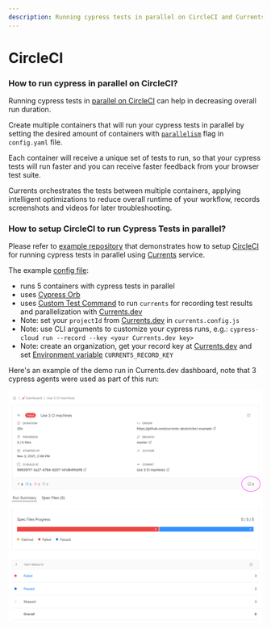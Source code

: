 ```yaml
---
description: Running cypress tests in parallel on CircleCI and Currents dashboard
---
```


# CircleCI

### How to run cypress in parallel on CircleCI?

Running cypress tests in [parallel on CircleCI](https://circleci.com/docs/2.0/parallelism-faster-jobs/) can help in decreasing overall run duration.&#x20;

Create multiple containers that will run your cypress tests in parallel by setting the desired amount of containers with [`parallelism`](https://circleci.com/docs/2.0/configuration-reference/#parallelism) flag in  `config.yaml` file.

Each container will receive a unique set of tests to run, so that your cypress tests will run faster and you can receive faster feedback from your browser test suite.

Currents orchestrates the tests between multiple containers, applying intelligent optimizations to reduce overall runtime of your workflow, records screenshots and videos for later troubleshooting.

### How to setup CircleCI to run Cypress Tests in parallel?

Please refer to [example repository](https://github.com/currents-dev/circleci-example) that demonstrates how to setup [CircleCI](https://circleci.com) for running cypress tests in parallel using [Currents](https://currents.dev) service.

The example [config file](https://github.com/currents-dev/circleci-example/blob/master/.circleci/config.yml):

* runs 5 containers with cypress tests in parallel
* uses [Cypress Orb](https://circleci.com/developer/orbs/orb/cypress-io/cypress)
* uses [Custom Test Command](https://github.com/currents-dev/circleci-example/blob/master/.circleci/config.yml#L9) to run `currents` for recording test results and parallelization with [Currents.dev](https://currents.dev)
* Note: set your `projectId` from [Currents.dev](https://app.currents.dev) in `currents.config.js`
* Note: use CLI arguments to customize your cypress runs, e.g.: `cypress-cloud run --record --key <your Currents.dev key>`
* Note: create an organization, get your record key at [Currents.dev](https://app.currents.dev) and set [Environment variable](https://circleci.com/docs/2.0/env-vars/) `CURRENTS_RECORD_KEY`

Here's an example of the demo run in Currents.dev dashboard, note that 3 cypress agents were used as part of this run:

![Running cypress tests in parallel on CircleCI](../.gitbook/assets/circle-ci-parallel-cypress-tests.png)
